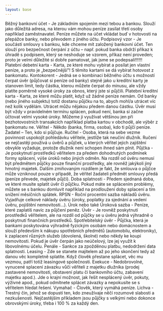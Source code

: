 ```yaml
---
layout: base
---
```


Běžný bankovní účet - Je základním spojením mezi tebou a bankou. Slouží jako důležitá adresa, na kterou vám mohou peníze zasílat třetí osoby například zaměstnavatel. Peníze můžete na účet vkládat buď v hotovosti na přepážce banky, nebo převodem z jiného účtu.
Podpisový vzor - Je součástí smlouvy s bankou, kde chceme mít založený bankovní účet. Ten slouží pro bezpečnost čerpání z účtu – např. pokud banka obdrží příkaz k úhradě s podpisem, který se neshoduje se vzorem, příkaz není proveden; proto je velmi důležité si dobře pamatovat, jak jsme se podepsali!!!!!!
Platební debetní karta - Karta, ze které mohu vybírat a posílat jen vlastní peníze, a proto je „bezpečnější”! S těmito kartami se dá vybírat hotovost z bankomatu.
Kontokorent - Jedná se o kombinaci běžného účtu s možností čerpat úvěr (půjčovat si peníze od banky) stejně jako u kreditní karty je stanoven limit, tedy částka, kterou můžete čerpat do minusu, ale vždy platíte poměrně vysoké úroky za obnos, který jste si půjčili.
Platební kreditní karta - Karta, ze které můžu platit, když už žádné peníze nemám. Od banky (nebo jiného subjektu) totiž dostanu půjčku na to, abych mohl/a utrácet víc než kolik vydělám. Utrácet můžu nějakou předem danou částku. Úvěr musí být vždy v pravidelném termínu splácen, pokud není, banka si začne účtovat velmi vysoké úroky. Můžeme ji využívat většinou jen při bezhotovostních transakcích například platba kartou v obchodě, ale výběr z bankomatu ne.
Věřitel - Někdo (banka, firma, osoba), kdo ti půjčí peníze.
Žadatel – Ten, kdo si půjčuje.
Ručitel - Osoba, která na sebe vezme povinnost uspokojit pohledávku věřitele, jestliže tak neučiní dlužník. Ručení se nejčastěji používá u úvěrů a půjček, u kterých věřitel jejich zajištění obvykle vyžaduje, protože dlužník není schopen ihned sám plnit.
Půjčka - Je poskytnutí prostředků věřitelem za předem dohodnutých podmínek formy splácení, výše úroků nebo jiných odměn. Na rozdíl od úvěru nemusí být předmětem půjčky pouze finanční prostředky, ale rovněž jakýkoli jiný hmotný majetek. Dalším zmiňovaným rozdílem je fakt, že smlouva o půjčce může vzniknout pouze v případě, že věřitel žadateli předmět smlouvy předá (peníze převede, majetek půjčí).
Doba splatnosti - Předem sjednaná doba, ve které musíte splatit úvěr či půjčku. Pokud máte se splácením problémy, můžete se s bankou domluvit například na prodloužení doby splacení a tím snížení měsíčních splátek.
RPSN - Roční procentní sazba nákladů úvěru. Vyjadřuje celkové náklady úvěru (úroky, poplatky za sjednání a vedení úvěru, pojištění nemovitosti...).
Úrok nebo také Úroková sazba - Peníze, které zaplatíš navíc za půjčení peněz.
Úvěr - Je rovněž poskytnutí prostředků věřitelem, ale na rozdíl od půjčky se u úvěru jedná výhradně o poskytnutí finančních prostředků.
Spotřebitelský úvěr - Půjčka, která je bankami poskytována výhradně fyzickým osobám nebo domácnostem a slouží především k nákupu spotřebních předmětů (automobilu, elektroniky), k zaplacení různých služeb (dovolená, školné) nebo někdy ke koupi nemovitosti. Pokud je úvěr čerpán jako neúčelový, lze jej využít k libovolnému účelu.
Penále - Sankce za zpožděnou platbu, nedodržení data splatnosti.
Leasing - Zde se stanete majitelem až po jeho skončení tedy až danou věc kompletně splatíte. Když člověk přestane splácet, věc mu vezmou, patří totiž leasingové společnosti.
Exekuce - Nedobrovolné, vynucené splacení závazku vůči věřiteli z majetku dlužníka (prodej zastavené nemovitosti, obstavení platu či bankovního účtu, zabavení majetku apod.). Jde o krajní možnost, jak řešit nesplácený úvěr, pokuty, výživné apod., pokud odmítnete splácet závazky a nepokusíte se s věřitelem hledat řešení.
Vymahač - Člověk, který vymáhá peníze.
Lichva - Trestný čin, jehož se dopustí ten, kdo zneužívaje něčí rozumové slabosti a nezkušenosti. Nejčastějším příkladem jsou půjčky s velkými nebo dokonce obrovskými úroky, třeba i 100 % za každý den.
